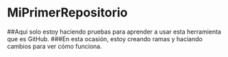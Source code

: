 # MiPrimerRepositorio

##Aqui solo estoy haciendo pruebas para aprender a usar esta herramienta que es GitHub.
###En esta ocasión, estoy creando ramas y haciando cambios para ver cómo funciona.
